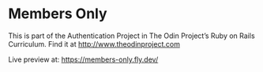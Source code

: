 # Members Only

This is part of the Authentication Project in The Odin Project’s Ruby on Rails Curriculum. Find it at http://www.theodinproject.com

Live preview at:
https://members-only.fly.dev/
